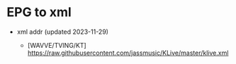 # EPG to xml

* xml addr (updated 2023-11-29)

  - [WAVVE/TVING/KT]
    https://raw.githubusercontent.com/jassmusic/KLive/master/klive.xml

